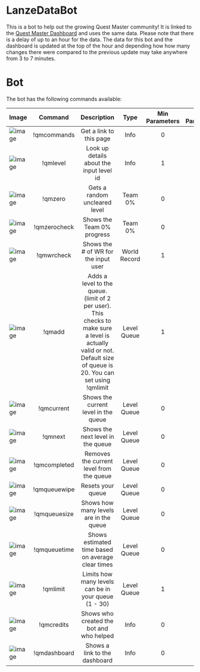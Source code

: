 # LanzeDataBot
This is a bot to help out the growing Quest Master community!
It is linked to the [Quest Master Dashboard](https://lookerstudio.google.com/u/0/reporting/598e2a3a-6d06-4d08-ac53-2a53a91dd1c2/page/NlGBE) and uses the same data.
Please note that there is a delay of up to an hour for the data.
The data for this bot and the dashboard is updated at the top of the hour and depending how how many changes there were compared to the previous update may take anywhere from 3 to 7 minutes.

# Bot
The bot has the following commands available:

| Image | Command | Description | Type | Min Parameters | Max Parameters |
|:---------|:---------:|:---------:|:---------:|:---------:|:---------:|
![image](https://github.com/user-attachments/assets/c6ffafd1-45e4-41f5-a179-75b3b5e38dea) | !qmcommands | Get a link to this page | Info | 0 | 0
![image](https://github.com/user-attachments/assets/e15a23ff-9104-42f8-b1e1-42d393c93cc8)| !qmlevel | Look up details about the input level id | Info | 1 | 1
![image](https://github.com/user-attachments/assets/a0bfd4bb-a5f2-4ace-b9aa-b25c6aca2064)| !qmzero | Gets a random uncleared level | Team 0% | 0 | 0
![image](https://github.com/user-attachments/assets/03cbc488-f264-49b2-8e7c-506ebcd0ed7b) | !qmzerocheck | Shows the Team 0% progress | Team 0% | 0 | 0
![image](https://github.com/user-attachments/assets/55a602a2-63b9-42d6-b8af-17bd6927bd3c) | !qmwrcheck | Shows the # of WR for the input user | World Record | 1 | 1
![image](https://github.com/user-attachments/assets/cf5d2a78-a086-4a62-a0e9-7409c406e048) | !qmadd | Adds a level to the queue. (limit of 2 per user). This checks to make sure a level is actually valid or not. Default size of queue is 20. You can set using !qmlimit | Level Queue | 1 | 1
![image](https://github.com/user-attachments/assets/11c8aac1-0528-4711-959d-c4655eaa0062) | !qmcurrent | Shows the current level in the queue | Level Queue | 0 | 0
![image](https://github.com/user-attachments/assets/656ab3b1-25c3-46eb-9bee-3f742eb5d0e0) | !qmnext | Shows the next level in the queue | Level Queue | 0 | 0
![image](https://github.com/user-attachments/assets/5f162a98-6731-4b99-9a77-b67c4148be5a) | !qmcompleted | Removes the current level from the queue | Level Queue | 0 | 0
![image](https://github.com/user-attachments/assets/7bef43bd-d532-4357-b095-98e0a24d66c8) | !qmqueuewipe | Resets your queue | Level Queue | 0 | 0
![image](https://github.com/user-attachments/assets/2c94b288-b128-41bc-8ec6-9aaa5eed9f95) | !qmqueuesize | Shows how many levels are in the queue | Level Queue | 0 | 0
![image](https://github.com/user-attachments/assets/82e99e78-8f58-4bc7-871b-6f002a6de1a6) | !qmqueuetime | Shows estimated time based on average clear times | Level Queue | 0 | 0
![image](https://github.com/user-attachments/assets/d39eda84-7d8c-4f61-8a5a-87b97883eb45) | !qmlimit | Limits how many levels can be in your queue (1 - 30) | Level Queue | 1 | 1
![image](https://github.com/user-attachments/assets/4873c6af-10f2-4cda-8d51-9b25cd0bb52a) | !qmcredits | Shows who created the bot and who helped | Info | 0 | 0
![image](https://github.com/user-attachments/assets/1ffe73a2-6e96-4e34-9e27-50e824ce239d) | !qmdashboard | Shows a link to the dashboard | Info | 0 | 0










